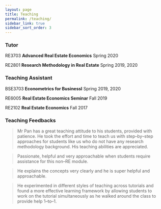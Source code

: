 ```yaml
---
layout: page
title: Teaching
permalink: /teaching/
sidebar_link: true
sidebar_sort_order: 3
---
```

### Tutor

RE3703  **Advanced Real Estate Economics**                                      Spring 2020

RE2801  **Research Methodology in Real Estate**                                 Spring 2019, 2020




### Teaching Assistant

BSE3703 **Econometrics for BusinessⅠ**                                          Spring 2019, 2020

RE6005  **Real Estate Economics Seminar**                                        Fall 2019

RE2102  **Real Estate Economics**                                                Fall 2017

### Teaching Feedbacks

>Mr Pan has a great teaching attitude to his students, provided with patience. He took the effort and time to teach us with step–by–step approaches for students like us who do not have any research methodology background. His teaching abilities are appreciated.

>Passionate, helpful and very approachable when students require assistance for this non–RE module.


>He explains the concepts very clearly and he is super helpful and approachable.
 

>He experimented in different styles of teaching across tutorials and found a more effective learning framework by allowing students to work on the tutorial simultaneously as he walked around the class to provide help 1–to–1.